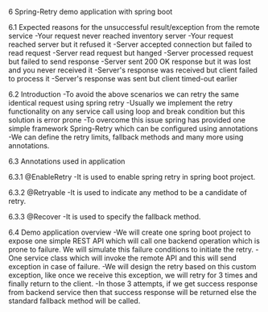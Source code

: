 6	Spring-Retry demo application with spring boot

6.1	Expected reasons for the unsuccessful result/exception from the remote service
-Your request never reached inventory server
-Your request reached server but it refused it
-Server accepted connection but failed to read request
-Server read request but hanged
-Server processed request but failed to send response
-Server sent 200 OK response but it was lost and you never received it
-Server's response was received but client failed to process it
-Server's response was sent but client timed-out earlier

6.2	Introduction
-To avoid the above scenarios we can retry the same identical request using spring retry
-Usually we implement the retry functionality on any service call using loop and break condition but this solution is error prone
-To overcome this issue spring has provided one simple framework Spring-Retry which can be configured using annotations
-We can define the retry limits, fallback methods and many more using annotations.


6.3	Annotations used in application

6.3.1	@EnableRetry
-It is used to enable spring retry in spring boot project.

6.3.2	@Retryable
-It is used to indicate any method to be a candidate of retry.

6.3.3	@Recover
-It is used to specify the fallback method.

6.4	Demo application overview
-We will create one spring boot project to expose one simple REST API which will call one backend operation which is prone to failure. We will simulate this failure conditions to initiate the retry.
-One service class which will invoke the remote API and this will send exception in case of failure.
-We will design the retry based on this custom exception, like once we receive this exception, we will retry for 3 times and finally return to the client.
-In those 3 attempts, if we get success response from backend service then that success response will be returned else the standard fallback method will be called.
